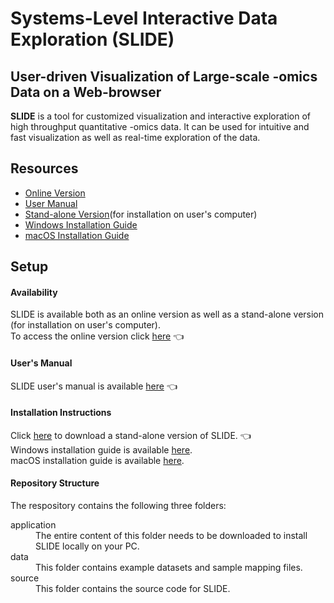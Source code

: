 # Systems-Level Interactive Data Exploration (SLIDE)  
## User-driven Visualization of Large-scale -omics Data on a Web-browser  

**SLIDE** is a tool for customized visualization and interactive exploration of high throughput quantitative -omics data. It can be used for intuitive and fast visualization as well as real-time exploration of the data. 

## Resources

* [Online Version](http://137.132.97.109/VTBox/) 
* [User Manual](https://github.com/soumitag/SLIDE/raw/master/application/slide/SLIDE_Users_Manual.pdf)
* [Stand-alone Version](https://github.com/soumitag/SLIDE/raw/master/application/slide.zip)(for installation on user's computer) 
* [Windows Installation Guide](https://github.com/soumitag/SLIDE/raw/master/application/slide/SLIDE_Windows_Installation_Guide.pdf)  
* [macOS Installation Guide](https://github.com/soumitag/SLIDE/raw/master/application/slide/SLIDE_macOS_Installation_Guide.pdf)

## Setup


#### **Availability**

SLIDE is available both as an online version as well as a stand-alone version (for installation on user's computer).  
To access the online version click [here](http://137.132.97.109/VTBox/) :point_left:    

#### **User's Manual**

SLIDE user's manual is available [here](https://github.com/soumitag/SLIDE/raw/master/application/slide/SLIDE_Users_Manual.pdf) :point_left:      

#### **Installation Instructions**
Click [here](https://github.com/soumitag/SLIDE/raw/master/application/slide.zip) to download a stand-alone version of SLIDE.  :point_left:  
Windows installation guide is available [here](https://github.com/soumitag/SLIDE/raw/master/application/slide/SLIDE_Windows_Installation_Guide.pdf).  
macOS installation guide is available [here](https://github.com/soumitag/SLIDE/raw/master/application/slide/SLIDE_macOS_Installation_Guide.pdf).  


#### **Repository Structure**
The respository contains the following three folders:
<dl>

<dt>application</dt> 
<dd>The entire content of this folder needs to be downloaded to install SLIDE locally on your PC.</dd>

<dt>data</dt>
<dd>This folder contains example datasets and sample mapping files.</dd>

<dt>source</dt> 
<dd>This folder contains the source code for SLIDE.</dd>

</dl>


